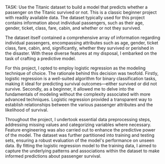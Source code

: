 TASK: Use the Titanic dataset to build a model that predicts whether a passenger on the Titanic survived or not. This is a classic beginner project with readily available data. The dataset typically used for this project contains information about individual passengers, such as their age, gender, ticket, class, fare, cabin, and whether or not they survived.

The dataset itself contained a comprehensive array of information regarding individual passengers, encompassing attributes such as age, gender, ticket class, fare, cabin, and, significantly, whether they survived or perished in the disaster. With these diverse features at my disposal, I embarked on the task of crafting a predictive model.

For this project, I opted to employ logistic regression as the modeling technique of choice. The rationale behind this decision was twofold. Firstly, logistic regression is a well-suited algorithm for binary classification tasks, making it ideal for predicting survival outcomes—either survived or did not survive. Secondly, as a beginner, it allowed me to delve into the fundamentals of modeling without the complexity associated with more advanced techniques. Logistic regression provided a transparent way to establish relationships between the various passenger attributes and the likelihood of survival.

Throughout the project, I undertook essential data preprocessing steps, addressing missing values and categorizing variables where necessary. Feature engineering was also carried out to enhance the predictive power of the model. The dataset was further partitioned into training and testing sets, ensuring a robust evaluation of the model's performance on unseen data. By fitting the logistic regression model to the training data, I aimed to capture the underlying patterns and associations within the dataset to make informed predictions about passenger survival.
